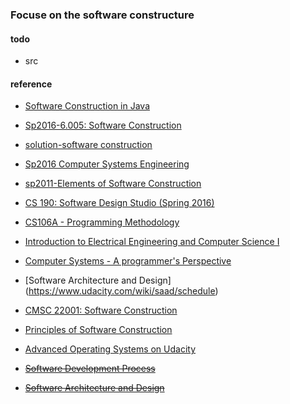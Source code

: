 ### Focuse on the software constructure

#### todo
* src

#### reference
* [Software Construction in Java](https://www.edx.org/course/software-construction-java-mitx-6-005-1x#!)
* [Sp2016-6.005: Software Construction](http://web.mit.edu/6.005/www/sp16/)
* [solution-software construction](https://github.com/claytonm/6005)
* [Sp2016 Computer Systems Engineering](http://web.mit.edu/6.033/www/)
* [sp2011-Elements of Software Construction](http://ocw.mit.edu/courses/electrical-engineering-and-computer-science/6-005-elements-of-software-construction-fall-2011/lecture-notes/)
* [CS 190: Software Design Studio (Spring 2016)](http://web.stanford.edu/~ouster/cgi-bin/cs190-spring16/index.php)
* [CS106A - Programming Methodology](https://see.stanford.edu/Course/CS106A)
* [Introduction to Electrical Engineering and Computer Science I](http://ocw.mit.edu/courses/electrical-engineering-and-computer-science/6-01sc-introduction-to-electrical-engineering-and-computer-science-i-spring-2011/unit-1-software-engineering/object-oriented-programming/)

* [Computer Systems - A programmer's Perspective](http://www.cs.cmu.edu/~213/schedule.html)
* [Software Architecture and Design] (https://www.udacity.com/wiki/saad/schedule)
* [CMSC 22001: Software Construction](http://people.cs.uchicago.edu/~shanlu/teaching/22001_sp16/index.html#overview)
* [Principles of Software Construction](https://www.cs.cmu.edu/~charlie/courses/15-214/2016-spring/index.html)
* [Advanced Operating Systems on Udacity](https://www.udacity.com/wiki/ud189)
* <del>[Software Development Process](https://www.udacity.com/courses/ud805) </del> 
* <del>[Software Architecture and Design](https://www.udacity.com/wiki/saad/schedule)</del> 
